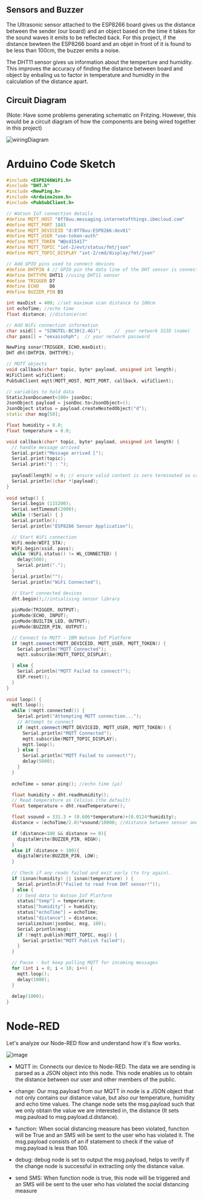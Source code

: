 ## Sensors and Buzzer
The Ultrasonic sensor attached to the ESP8266 board gives us the distance between the sender (our board) and an object based on the time it takes for the sound waves it emits to be reflected back. For this project, if the distance bewteen the ESP8266 board and an objet in front of it is found to be less than 100cm, the buzzer emits a noise.

The DHT11 sensor gives us information about the temperture and humidity. This improves the accuracy of finding the distance between board and object by enbaling us to factor in temperature and humidity in the calculation of the distance apart.

## Circuit Diagram
(Note: Have some problems generating schematic on Fritzing. However, this would be a circuit diagram of how the components are being wired together in this project)

![wiringDiagram](https://user-images.githubusercontent.com/62842333/84584757-ca160b80-ae3a-11ea-84e1-079f564a9441.PNG)

# Arduino Code Sketch 
``` c++ 
#include <ESP8266WiFi.h>
#include "DHT.h"
#include <NewPing.h>
#include <ArduinoJson.h>
#include <PubSubClient.h>

// Watson IoT connection details
#define MQTT_HOST "0f78uu.messaging.internetofthings.ibmcloud.com"
#define MQTT_PORT 1883
#define MQTT_DEVICEID "d:0f78uu:ESP8266:dev01"
#define MQTT_USER "use-token-auth"
#define MQTT_TOKEN "W@sd15417"
#define MQTT_TOPIC "iot-2/evt/status/fmt/json"
#define MQTT_TOPIC_DISPLAY "iot-2/cmd/display/fmt/json"

// Add GPIO pins used to connect devices
#define DHTPIN 4 // GPIO pin the data line of the DHT sensor is connected to
#define DHTTYPE DHT11 //using DHT11 sensor
#define TRIGGER D7
#define ECHO    D6
#define BUZZER_PIN D3

int maxDist = 400; //set maximum scan distance to 100cm
int echoTime; //echo time
float distance; //distance(cm)

// Add WiFi connection information
char ssid[] = "SINGTEL-BC30(2.4G)";     //  your network SSID (name)
char pass[] = "eexaisohph";  // your network password

NewPing sonar(TRIGGER, ECHO,maxDist);
DHT dht(DHTPIN, DHTTYPE);

// MQTT objects
void callback(char* topic, byte* payload, unsigned int length);
WiFiClient wifiClient;
PubSubClient mqtt(MQTT_HOST, MQTT_PORT, callback, wifiClient);

// variables to hold data
StaticJsonDocument<100> jsonDoc;
JsonObject payload = jsonDoc.to<JsonObject>();
JsonObject status = payload.createNestedObject("d");
static char msg[50];

float humidity = 0.0;
float temperature = 0.0;

void callback(char* topic, byte* payload, unsigned int length) {
  // handle message arrived
  Serial.print("Message arrived [");
  Serial.print(topic);
  Serial.print("] : ");
  
  payload[length] = 0; // ensure valid content is zero terminated so can treat as c-string
  Serial.println((char *)payload);
}
 
void setup() {
  Serial.begin (115200);
  Serial.setTimeout(2000);
  while (!Serial) { }
  Serial.println();
  Serial.println("ESP8266 Sensor Application");

  // Start WiFi connection
  WiFi.mode(WIFI_STA);
  WiFi.begin(ssid, pass);
  while (WiFi.status() != WL_CONNECTED) {
    delay(500);
    Serial.print(".");
  }
  Serial.println("");
  Serial.println("WiFi Connected");

  // Start connected devices
  dht.begin();//intialising sensor library 
  
  pinMode(TRIGGER, OUTPUT);
  pinMode(ECHO, INPUT);
  pinMode(BUILTIN_LED, OUTPUT);
  pinMode(BUZZER_PIN, OUTPUT);

  // Connect to MQTT - IBM Watson IoT Platform
  if (mqtt.connect(MQTT_DEVICEID, MQTT_USER, MQTT_TOKEN)) {
    Serial.println("MQTT Connected");
    mqtt.subscribe(MQTT_TOPIC_DISPLAY);

  } else {
    Serial.println("MQTT Failed to connect!");
    ESP.reset();
  }
}
 
void loop() {
  mqtt.loop();
  while (!mqtt.connected()) {
    Serial.print("Attempting MQTT connection...");
    // Attempt to connect
    if (mqtt.connect(MQTT_DEVICEID, MQTT_USER, MQTT_TOKEN)) {
      Serial.println("MQTT Connected");
      mqtt.subscribe(MQTT_TOPIC_DISPLAY);
      mqtt.loop();
    } else {
      Serial.println("MQTT Failed to connect!");
      delay(5000);
    }
  }
  
  echoTime = sonar.ping(); //echo time (μs)

  float humidity = dht.readHumidity();
  // Read temperature as Celsius (the default)
  float temperature = dht.readTemperature();

  float vsound = 331.3 + (0.606*temperature)+(0.0124*humidity);
  distance = (echoTime/2.0)*vsound/10000; //distance between sensor and target

  if (distance<100 && distance >= 0){
    digitalWrite(BUZZER_PIN, HIGH);
  }
  else if (distance > 100){
    digitalWrite(BUZZER_PIN, LOW);
  }
  
  // Check if any reads failed and exit early (to try again).
  if (isnan(humidity) || isnan(temperature) ) {
    Serial.println(F("Failed to read from DHT sensor!"));
  } else {
    // Send data to Watson IoT Platform
    status["temp"] = temperature;
    status["humidity"] = humidity;
    status["echoTime"] = echoTime;
    status["distance"] = distance;
    serializeJson(jsonDoc, msg, 100);
    Serial.println(msg);
    if (!mqtt.publish(MQTT_TOPIC, msg)) {
      Serial.println("MQTT Publish failed");
    }
  }

  // Pause - but keep polling MQTT for incoming messages
  for (int i = 0; i < 10; i++) {
    mqtt.loop();
    delay(1000);
  }
 
  delay(1000);
}
```

# Node-RED
Let's analyze our Node-RED flow and understand how it's flow works.

![image](https://user-images.githubusercontent.com/62842333/84583932-6dfab980-ae31-11ea-8600-345b71b0d44e.png)

- MQTT in: Connects our device to Node-RED. The data we are sending is parsed as a JSON object into this node. This node enables us to obtain the distance between our user and other members of the public.

- change: Our msg.payload from our MQTT in node is a JSON object that not only contains our distance value, but also our temperature, humidity and echo time values. The change node sets the msg.payload such that we only obtain the value we are interested in, the distance (It sets msg.pauload to msg.payload.d.distance). 

- function: When social distancing measure has been violated, function will be True and an SMS will be sent to the user who has violated it. The msg.payload consists of an if statement to check if the value of msg.payload is less than 100.
- debug: debug node is set to output the msg.payload, helps to verify if the change node is successful in extracting only the distance value.

- send SMS: When function node is true, this node will be triggered and an SMS will be sent to the user who has violated the social distancing measure


